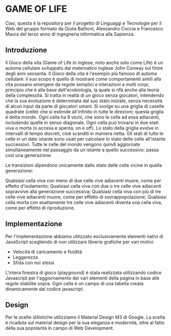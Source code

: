 # GAME OF LIFE

Ciao, questa è la repository per il progetto di Linguaggi e Tecnologie per il Web del gruppo formato da Giulia Battioni, Alessandro Coccia e Francesco Maura del terzo anno di ingegneria informatica alla Sapienza.

## Introduzione

Il Gioco della vita (Game of Life in inglese, noto anche solo come Life) è un automa cellulare sviluppato dal matematico inglese John Conway sul finire degli anni sessanta. Il Gioco della vita è l'esempio più famoso di automa cellulare: il suo scopo è quello di mostrare come comportamenti simili alla vita possano emergere da regole semplici e interazioni a molti corpi, principio che è alla base dell'ecobiologia, la quale si rifà anche alla teoria della complessità.
Si tratta in realtà di un gioco senza giocatori, intendendo che la sua evoluzione è determinata dal suo stato iniziale, senza necessità di alcun input da parte di giocatori umani. Si svolge su una griglia di caselle quadrate (celle) che si estende all'infinito in tutte le direzioni; questa griglia è detta mondo. Ogni cella ha 8 vicini, che sono le celle ad essa adiacenti, includendo quelle in senso diagonale. Ogni cella può trovarsi in due stati: viva o morta (o accesa e spenta, on e off). Lo stato della griglia evolve in intervalli di tempo discreti, cioè scanditi in maniera netta. Gli stati di tutte le celle in un dato istante sono usati per calcolare lo stato delle celle all'istante successivo. Tutte le celle del mondo vengono quindi aggiornate simultaneamente nel passaggio da un istante a quello successivo: passa così una generazione.

Le transizioni dipendono unicamente dallo stato delle celle vicine in quella generazione:

Qualsiasi cella viva con meno di due celle vive adiacenti muore, come per effetto d'isolamento;
Qualsiasi cella viva con due o tre celle vive adiacenti sopravvive alla generazione successiva;
Qualsiasi cella viva con più di tre celle vive adiacenti muore, come per effetto di sovrappopolazione;
Qualsiasi cella morta con esattamente tre celle vive adiacenti diventa una cella viva, come per effetto di riproduzione.


## Implementazione

Per l'implementazione abbiamo utilizzato esclusivamente elementi nativi di JavaScript scegliendo di non utilizzare librerie grafiche per vari motivi:

* Velocità di caricamento e fluidità
* Leggerezza
* Sfida con noi stessi

L'intera finestra di gioco (playground) è stata realizzata utilizzando codice Javascript per l'aggiornamento dei vari elementi della pagina in base alle regole stabilite sopra. Ogni cella è un campo di una tabella creata dinamicamente dal codice javascript.


## Design

Per le scelte stilistiche utilizziamo il Material Design M3 di Google. La scelta è ricaduta sul material design per la sua eleganza e modernità, oltre al fatto della sua popolarità in campo di Web Development.
